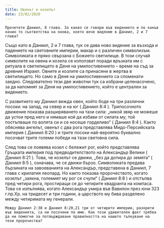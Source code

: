 ```yaml
---
title: Овенът и козелът
date: 23/02/2020
---
```


`Прочетете Даниил, 8 глава. За какво се говори във видението и по какъв начин то съответства на онова, което вече видяхме в Даниил, 2 и 7 глава?`

Също като в Даниил, 2 и 7 глава, тук се дава ново видение за възхода и падението на световните империи, макар и с различен символизъм. Символиката е пряко свързана с Божието светилище. В този случай символите на овена и козела се използват поради връзката им с ритуала в светилището в Деня на умилостивението – време на съд за древния Израил. Овните и козлите са принасяни в жертва в светилището. Но само в Деня на умилостивението са споменати заедно. Следователно тези две животни тук са избрани целенасочено, за да напомнят за Деня на умилостивението, който е централен за видението.

С развитието му Даниил вижда овен, който боде на три различни посоки: на запад, на север и на юг ( Даниил 8:4 ). Трипосочното движение показва разширяването на тази сила: „никой звяр не можеше да устои пред него и нямаше кой да избави от силата му; той постъпваше по волята си и се носеше горделиво“ ( Даниил 8:4 ). Както обяснява ангелът, овенът с два рога представлява Мидо-Персийската империя ( Даниил 8:20 ) и трите посоки най-вероятно буквално посочват трите големи победи на тази световна сила.

След това се появява козел с бележит рог, който представлява Гръцката империя под предводителството на Александър Велики ( Даниил 8:21 ). Това, че козелът се движи, „без да допира до земята“ ( Даниил 8:5 ), означава, че се движи бързо. Символиката предава бързината на завоеванията на Александър, представена в Даниил, 7 глава с крилатия леопард. Но както показва пророчеството, когато козелът „заякна, големият му рог се счупи“ ( Даниил 8:8 ) и отстъпва пред четири рога, простиращи се до четирите квадранта на компаса. Това се изпълнява, когато Александър умира във Вавилон през юни 323 г.пр.Хр. на тридесет и три години, а царството му бива разделено между четиримата му генерали.

`Между Даниил 2:38 и Даниил 8:20,21 три от четирите империи, разкрити във виденията, са ни посочени по име. Как този удивителен факт трябва да ни помогне за потвърждаване правилността на нашето тълкуване на тези пророчества?`